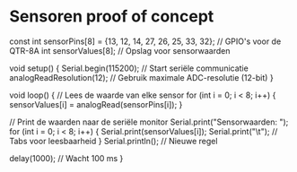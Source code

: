# Sensoren proof of concept

const int sensorPins[8] = {13, 12, 14, 27, 26, 25, 33, 32}; // GPIO's voor de QTR-8A
int sensorValues[8]; // Opslag voor sensorwaarden

void setup() {
  Serial.begin(115200); // Start seriële communicatie
  analogReadResolution(12); // Gebruik maximale ADC-resolutie (12-bit)
}

void loop() {
  // Lees de waarde van elke sensor
  for (int i = 0; i < 8; i++) {
    sensorValues[i] = analogRead(sensorPins[i]);
  }

  // Print de waarden naar de seriële monitor
  Serial.print("Sensorwaarden: ");
  for (int i = 0; i < 8; i++) {
    Serial.print(sensorValues[i]);
    Serial.print("\t"); // Tabs voor leesbaarheid
  }
  Serial.println(); // Nieuwe regel

  delay(1000); // Wacht 100 ms
}



